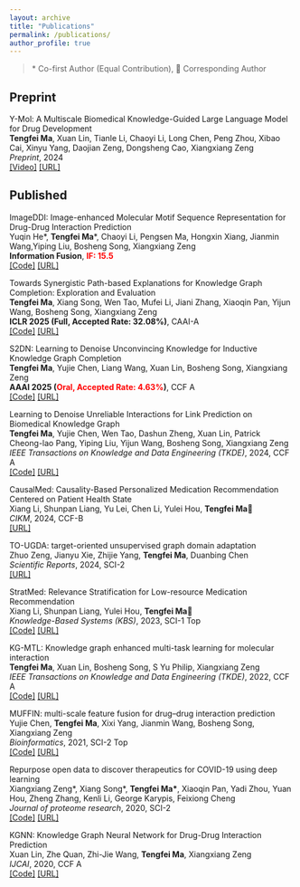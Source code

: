 ```yaml
---
layout: archive
title: "Publications"
permalink: /publications/
author_profile: true
---
```

> \* Co-first Author (Equal Contribution), &#x1F4E7; Corresponding Author

## Preprint
$\text{Y-Mol: A Multiscale Biomedical Knowledge-Guided Large Language Model for Drug Development}$ <br/>
**Tengfei Ma**, Xuan Lin, Tianle Li, Chaoyi Li, Long Chen, Peng Zhou, Xibao Cai, Xinyu Yang, Daojian Zeng, Dongsheng Cao, Xiangxiang Zeng <br/> *Preprint*, 2024 <br/> [[Video]](https://www.youtube.com/watch?v=jO6M5mujsA8) [[URL]](https://arxiv.org/pdf/2410.11550v1)




## Published
$\text{ImageDDI: Image-enhanced Molecular Motif Sequence
Representation for Drug-Drug Interaction Prediction}$ <br/>
Yuqin He*, **Tengfei Ma***, Chaoyi Li, Pengsen Ma, Hongxin Xiang, Jianmin Wang,Yiping Liu, Bosheng Song, Xiangxiang Zeng <br/> **Information Fusion**,  <font color=red>**IF: 15.5**</font> <br/> [[Code]]() [[URL]](https://xiaomingaaa.github.io/files/imageddi.pdf)


$\text{Towards Synergistic Path-based Explanations for Knowledge Graph Completion: Exploration and Evaluation}$ <br/>
**Tengfei Ma**, Xiang Song, Wen Tao, Mufei Li, Jiani Zhang, Xiaoqin Pan, Yijun Wang, Bosheng Song, Xiangxiang Zeng <br/> **ICLR 2025 (Full, Accepted Rate: 32.08%)**, CAAI-A <br/> [[Code]]() [[URL]](https://arxiv.org/abs/2404.03893)

$\text{S2DN: Learning to Denoise Unconvincing Knowledge for Inductive Knowledge Graph Completion}$ <br/>
**Tengfei Ma**, Yujie Chen, Liang Wang, Xuan Lin, Bosheng Song, Xiangxiang Zeng <br/> **AAAI 2025 (<font color=red>Oral, Accepted Rate: 4.63%</font>)**, CCF A <br/> [[Code]](https://github.com/xiaomingaaa/SDN) [[URL]]()

$\text{Learning to Denoise Unreliable Interactions for Link Prediction on Biomedical Knowledge Graph}$ <br/>
**Tengfei Ma**, Yujie Chen, Wen Tao, Dashun Zheng, Xuan Lin, Patrick Cheong-lao Pang, Yiping Liu, Yijun Wang, Bosheng Song, Xiangxiang Zeng <br/> *IEEE Transactions on Knowledge and Data Engineering (TKDE)*, 2024, CCF A <br/> [[Code]](https://github.com/xiaomingaaa/BioKDN) [[URL]](https://arxiv.org/abs/2312.06682)

$\text{CausalMed: Causality-Based Personalized Medication Recommendation Centered on Patient Health State}$
<br/> Xiang Li, Shunpan Liang, Yu Lei, Chen Li, Yulei Hou, **Tengfei Ma&#x1F4E7;** <br/> *CIKM*, 2024, CCF-B <br/> [[URL]](https://arxiv.org/abs/2404.12228)


$\text{TO-UGDA: target-oriented unsupervised graph domain adaptation}$
<br/> Zhuo Zeng, Jianyu Xie, Zhijie Yang, **Tengfei Ma**, Duanbing Chen <br/> *Scientific Reports*, 2024, SCI-2 <br/> [[URL]](https://www.nature.com/articles/s41598-024-59890-y)

$\text{StratMed: Relevance Stratification for Low-resource Medication Recommendation}$
<br/> Xiang Li, Shunpan Liang, Yulei Hou, **Tengfei Ma&#x1F4E7;** <br/> *Knowledge-Based Systems (KBS)*, 2023, SCI-1 Top <br/> [[Code]](https://github.com/lixiang-222/StratMed) [[URL]](https://arxiv.org/pdf/2308.16781.pdf)

$\text{KG-MTL: Knowledge graph enhanced multi-task learning for molecular interaction}$
<br/> **Tengfei Ma**, Xuan Lin, Bosheng Song, S Yu Philip, Xiangxiang Zeng <br/> *IEEE Transactions on Knowledge and Data Engineering (TKDE)*, 2022, CCF A <br/> [[Code]](https://github.com/xzenglab/KG-MTL) [[URL]](https://xiaomingaaa.github.io/files/KG-MTL.pdf)

$\text{MUFFIN: multi-scale feature fusion for drug–drug interaction prediction}$
<br/> Yujie Chen, **Tengfei Ma**, Xixi Yang, Jianmin Wang, Bosheng Song, Xiangxiang Zeng <br/> *Bioinformatics*, 2021, SCI-2 Top <br/> [[Code]](https://github.com/xzenglab/MUFFIN) [[URL]](https://academic.oup.com/bioinformatics/article/37/17/2651/6171181)

$\text{Repurpose open data to discover therapeutics for COVID-19 using deep learning}$
<br/> Xiangxiang Zeng\*, Xiang Song\*, **Tengfei Ma\***, Xiaoqin Pan, Yadi Zhou, Yuan Hou, Zheng Zhang, Kenli Li, George Karypis, Feixiong Cheng <br/> *Journal of proteome research*, 2020, SCI-2 <br/> [[Code]](https://github.com/ChengF-Lab/CoV-KGE) [[URL]](https://pubs.acs.org/doi/full/10.1021/acs.jproteome.0c00316)

$\text{KGNN: Knowledge Graph Neural Network for Drug-Drug Interaction Prediction}$
<br/>Xuan Lin, Zhe Quan, Zhi-Jie Wang, **Tengfei Ma**, Xiangxiang Zeng<br/>*IJCAI*, 2020, CCF A<br/>[[Code]](https://github.com/xzenglab/KGNN) [[URL]](https://xuanlin1991.github.io/files/publications/ijcai20.pdf)



<!-- {% if author.googlescholar %}
  You can also find my articles on <u><a href="{{author.googlescholar}}">my Google Scholar profile</a>.</u>
{% endif %}

{% include base_path %}

{% for post in site.publications reversed %}
  {% include archive-single.html %}
{% endfor %} -->
